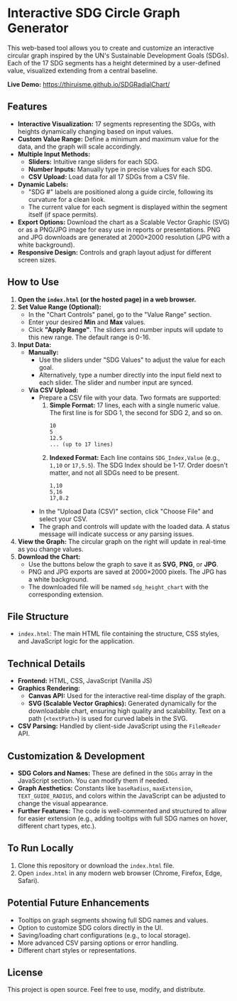 # Interactive SDG Circle Graph Generator

This web-based tool allows you to create and customize an interactive circular graph inspired by the UN's Sustainable Development Goals (SDGs). Each of the 17 SDG segments has a height determined by a user-defined value, visualized extending from a central baseline.

**Live Demo:** https://thiruisme.github.io/SDGRadialChart/

## Features

*   **Interactive Visualization:** 17 segments representing the SDGs, with heights dynamically changing based on input values.
*   **Custom Value Range:** Define a minimum and maximum value for the data, and the graph will scale accordingly.
*   **Multiple Input Methods:**
    *   **Sliders:** Intuitive range sliders for each SDG.
    *   **Number Inputs:** Manually type in precise values for each SDG.
    *   **CSV Upload:** Load data for all 17 SDGs from a CSV file.
*   **Dynamic Labels:**
    *   "SDG #" labels are positioned along a guide circle, following its curvature for a clean look.
    *   The current value for each segment is displayed within the segment itself (if space permits).
*   **Export Options:** Download the chart as a Scalable Vector Graphic (SVG) or as a PNG/JPG image for easy use in reports or presentations. PNG and JPG downloads are generated at 2000×2000 resolution (JPG with a white background).
*   **Responsive Design:** Controls and graph layout adjust for different screen sizes.

## How to Use

1.  **Open the `index.html` (or the hosted page) in a web browser.**
2.  **Set Value Range (Optional):**
    *   In the "Chart Controls" panel, go to the "Value Range" section.
    *   Enter your desired **Min** and **Max** values.
    *   Click **"Apply Range"**. The sliders and number inputs will update to this new range. The default range is 0-16.
3.  **Input Data:**
    *   **Manually:**
        *   Use the sliders under "SDG Values" to adjust the value for each goal.
        *   Alternatively, type a number directly into the input field next to each slider. The slider and number input are synced.
    *   **Via CSV Upload:**
        *   Prepare a CSV file with your data. Two formats are supported:
            1.  **Simple Format:** 17 lines, each with a single numeric value. The first line is for SDG 1, the second for SDG 2, and so on.
                ```csv
                10
                5
                12.5
                ... (up to 17 lines)
                ```
            2.  **Indexed Format:** Each line contains `SDG_Index,Value` (e.g., `1,10` or `17,5.5`). The SDG Index should be 1-17. Order doesn't matter, and not all SDGs need to be present.
                ```csv
                1,10
                5,16
                17,8.2
                ```
        *   In the "Upload Data (CSV)" section, click "Choose File" and select your CSV.
        *   The graph and controls will update with the loaded data. A status message will indicate success or any parsing issues.
4.  **View the Graph:** The circular graph on the right will update in real-time as you change values.
5.  **Download the Chart:**
    *   Use the buttons below the graph to save it as **SVG**, **PNG**, or **JPG**.
    *   PNG and JPG exports are saved at 2000×2000 pixels. The JPG has a white background.
    *   The downloaded file will be named `sdg_height_chart` with the corresponding extension.

## File Structure

*   `index.html`: The main HTML file containing the structure, CSS styles, and JavaScript logic for the application.

## Technical Details

*   **Frontend:** HTML, CSS, JavaScript (Vanilla JS)
*   **Graphics Rendering:**
    *   **Canvas API:** Used for the interactive real-time display of the graph.
    *   **SVG (Scalable Vector Graphics):** Generated dynamically for the downloadable chart, ensuring high quality and scalability. Text on a path (`<textPath>`) is used for curved labels in the SVG.
*   **CSV Parsing:** Handled by client-side JavaScript using the `FileReader` API.

## Customization & Development

*   **SDG Colors and Names:** These are defined in the `SDGs` array in the JavaScript section. You can modify them if needed.
*   **Graph Aesthetics:** Constants like `baseRadius`, `maxExtension`, `TEXT_GUIDE_RADIUS`, and colors within the JavaScript can be adjusted to change the visual appearance.
*   **Further Features:** The code is well-commented and structured to allow for easier extension (e.g., adding tooltips with full SDG names on hover, different chart types, etc.).

## To Run Locally

1.  Clone this repository or download the `index.html` file.
2.  Open `index.html` in any modern web browser (Chrome, Firefox, Edge, Safari).

## Potential Future Enhancements

*   Tooltips on graph segments showing full SDG names and values.
*   Option to customize SDG colors directly in the UI.
*   Saving/loading chart configurations (e.g., to local storage).
*   More advanced CSV parsing options or error handling.
*   Different chart styles or representations.

## License

This project is open source. Feel free to use, modify, and distribute.
